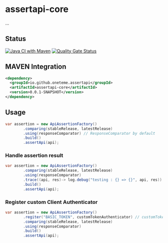 
# assertapi-core

...

## Status
[![Java CI with Maven](https://github.com/oneteme/assertapi-core/actions/workflows/build.yml/badge.svg)](https://github.com/oneteme/assertapi-core/actions/workflows/build.yml)
[![Quality Gate Status](https://sonarcloud.io/api/project_badges/measure?project=oneteme_assertapi-core&metric=alert_status)](https://sonarcloud.io/summary/new_code?id=oneteme_assertapi-core)


## MAVEN Integration


```xml
<dependency>
  <groupId>io.github.oneteme.assertapi</groupId>
  <artifactId>assertapi-core</artifactId>
  <version>0.0.1-SNAPSHOT</version>
</dependency>
```


## Usage

```java
var assertion = new ApiAssertionFactory()
        .comparing(stableRelease, latestRelease) 
        .using(responseComparator) // ResponseComparator by default
        .build()
        .assertApi(api);
```

### Handle assertion result

```java
var assertion = new ApiAssertionFactory()
        .comparing(stableRelease, latestRelease)
        .using(responseComparator)
        .trace((api, res)-> log.debug("testing : {} => {}", api, res)) //log api compare result
        .build()
        .assertApi(api);
```

### Register custom Client Authenticator

```java
var assertion = new ApiAssertionFactory()
        .regiter("BASIC_TOKEN", customTokenAuthenticator) // customTokenAuthenticator must extends ClientAuthenticator
        .comparing(stableRelease, latestRelease)
        .using(responseComparator)
        .build()
        .assertApi(api);
```

